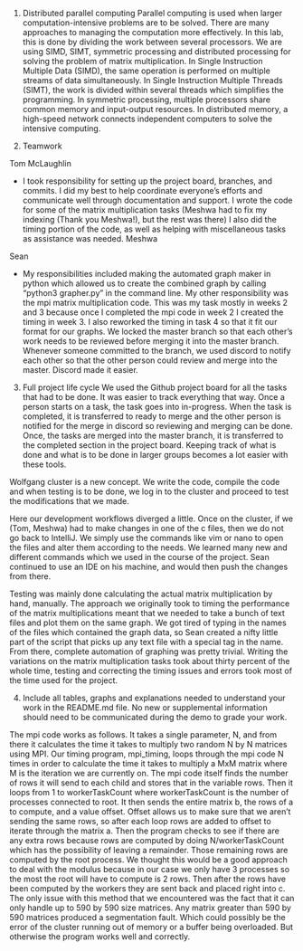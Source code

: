 1. Distributed parallel computing
Parallel computing is used when larger computation-intensive problems are to be solved.  There are many approaches to managing the computation more effectively. In this lab, this is done by dividing the work between several processors. 
We are using SIMD, SIMT, symmetric processing and distributed processing for solving the problem of matrix multiplication.
 In Single Instruction Multiple Data (SIMD), the same operation is performed on multiple streams of data simultaneously.
 In Single Instruction Multiple Threads (SIMT), the work is divided within several threads which simplifies the programming.
 In symmetric processing, multiple processors share common memory and input-output resources. 
In distributed memory, a high-speed network connects independent computers to solve the intensive computing.

2. Teamwork

Tom McLaughlin
- I took responsibility for setting up the project board, branches, and commits. I did my best to help coordinate everyone’s efforts and communicate well through documentation and support.
I wrote the code for some of the matrix multiplication tasks (Meshwa had to fix my indexing (Thank you Meshwa!), but the rest was there)
I also did the timing portion of the code, as well as helping with miscellaneous tasks as assistance was needed.
Meshwa


Sean
- My responsibilities included making the automated graph maker in python which allowed us to create the combined graph by calling “python3 grapher.py” in the command line. 
My other responsibility was the mpi matrix multiplication code. This was my task mostly in weeks 2 and 3 because once I completed the mpi code in week 2 I created the timing in week 3.
I also reworked the timing in task 4 so that it fit our format for our graphs.
We locked the master branch so that each other’s work needs to be reviewed before merging it into the master branch. Whenever someone committed to the branch, we used discord to notify each other so that the other person could review and merge into the master. Discord made it easier.

3. Full project life cycle
We used the Github project board for all the tasks that had to be done. It was easier to track everything that way. Once a person starts on a task, the task goes into in-progress. When the task is completed, it is transferred to ready to merge and the other person is notified for the merge in discord so reviewing and merging can be done. Once, the tasks are merged into the master branch, it is transferred to the completed section in the project board. Keeping track of what is done and what is to be done in larger groups becomes a lot easier with these tools.

Wolfgang cluster is a new concept. We write the code, compile the code and when testing is to be done, we log in to the cluster and proceed to test the modifications that we made. 

Here our development workflows diverged a little. Once on the cluster, if we (Tom, Meshwa) had to make changes in one of the c files, then we do not go back to IntelliJ. We simply use the commands like vim or nano to open the files and alter them according to the needs. We learned many new and different commands which we used in the course of the project. Sean continued to use an IDE on his machine, and would then push the changes from there.

Testing was mainly done calculating the actual matrix multiplication by hand, manually. 
The approach we originally took to timing the performance of the matrix multiplications meant that we needed to take a bunch of text files and plot them on the same graph. We got tired of typing in the names of the files which contained the graph data, so Sean created a nifty little part of the script that picks up any text file with a special tag in the name. From there, complete automation of graphing was pretty trivial.
Writing the variations on the matrix multiplication tasks took about thirty percent of the whole time, testing and correcting the timing issues and errors took most of the time used for the project.

4. Include all tables, graphs and explanations needed to understand your work in the README.md file. No new or supplemental information should need to be communicated during the demo to grade your work.  
 
The mpi code works as follows. It takes a single parameter, N, and from there it calculates the time it takes to multiply two random N by N matrices using MPI. Our timing program, mpi_timing, loops through the mpi code N times in order to calculate the time it takes to multiply a MxM matrix where M is the iteration we are currently on. The mpi code itself finds the number of rows it will send to each child and stores that in the variable rows. Then it loops from 1 to workerTaskCount where workerTaskCount is the number of processes connected to root. It then sends the entire matrix b, the rows of a to compute, and a value offset. Offset allows us to make sure that we aren’t sending the same rows, so after each loop rows are added to offset to iterate through the matrix a. Then the program checks to see if there are any extra rows because rows are computed by doing N/workerTaskCount which has the possibility of leaving a remainder. Those remaining rows are computed by the root process. We thought this would be a good approach to deal with the modulus because in our case we only have 3 processes so the most the root will have to compute is 2 rows. Then after the rows have been computed by the workers they are sent back and placed right into c. The only issue with this method that we encountered was the fact that it can only handle up to 590 by 590 size matrices. Any matrix greater than 590 by 590 matrices produced a segmentation fault. Which could possibly be the error of the cluster running out of memory or a buffer being overloaded. But otherwise the program works well and correctly.

